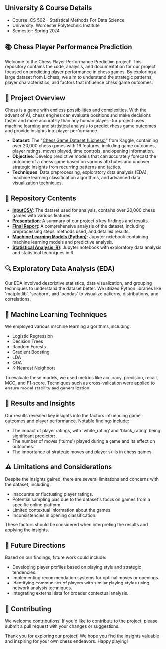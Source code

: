## University & Course Details
- Course: CS 502 - Statistical Methods For Data Science
- University: Worcester Polytechnic Institute
- Semester: Spring 2024

## 📚 Chess Player Performance Prediction

Welcome to the Chess Player Performance Prediction project! This repository contains the code, analysis, and documentation for our project focused on predicting player performance in chess games. By exploring a large dataset from Lichess, we aim to understand the strategic patterns, player characteristics, and factors that influence chess game outcomes.

## 🌟 Project Overview

Chess is a game with endless possibilities and complexities. With the advent of AI, chess engines can evaluate positions and make decisions faster and more accurately than any human player. Our project uses machine learning and statistical analysis to predict chess game outcomes and provide insights into player performance.

- **Dataset**: The "[Chess Game Dataset (Lichess)](https://www.kaggle.com/datasets/datasnaek/chess/data)" from Kaggle, containing over 20,000 chess games with 16 features, including game outcomes, player ratings, moves played, time controls, and opening information.
- **Objective**: Develop predictive models that can accurately forecast the outcome of a chess game based on various attributes and uncover strategic insights from recurring patterns and tactics.
- **Techniques**: Data preprocessing, exploratory data analysis (EDA), machine learning classification algorithms, and advanced data visualization techniques.

## 📂 Repository Contents

- **[InputCSV](./games.csv)**: The dataset used for analysis, contains over 20,000 chess games with various features.
- **[Presentation](./DS502_Team_1_Leveraging_Chess_Game_Presentation.pdf)**: A summary of our project's key findings and results.
- **[Final Report](./DS502_Team_1_Leveraging_Chess_Game_Report.pdf)**: A comprehensive analysis of the dataset, including preprocessing steps, methods used, and detailed results.
- **[Machine Learning Models (Python)](./ML_Chess_Outcome_Prediction.ipynb)**: Jupyter notebook containing machine learning models and predictive analysis.
- **[Statistical Analysis (R)](./Statistical_Analysis.ipynb)**: Jupyter notebook with exploratory data analysis and statistical techniques in R.

## 🔍 Exploratory Data Analysis (EDA)

Our EDA involved descriptive statistics, data visualization, and grouping techniques to understand the dataset better. We utilized Python libraries like 'matplotlib', 'seaborn', and 'pandas' to visualize patterns, distributions, and correlations.

## 🧠 Machine Learning Techniques

We employed various machine learning algorithms, including:
- Logistic Regression
- Decision Trees
- Random Forests
- Gradient Boosting
- LDA
- QDA
- K-Nearest Neighbors

To evaluate these models, we used metrics like accuracy, precision, recall, MCC, and F1-score. Techniques such as cross-validation were applied to ensure model stability and generalization.

## 🌈 Results and Insights

Our results revealed key insights into the factors influencing game outcomes and player performance. Notable findings include:
- The impact of player ratings, with 'white_rating' and 'black_rating' being significant predictors.
- The number of moves ('turns') played during a game and its effect on outcomes.
- The importance of strategic moves and player skills in chess games.

## ⚠️ Limitations and Considerations

Despite the insights gained, there are several limitations and concerns with the dataset, including:
- Inaccurate or fluctuating player ratings.
- Potential sampling bias due to the dataset's focus on games from a specific online platform.
- Limited contextual information about the games.
- Inconsistencies in opening classification.

These factors should be considered when interpreting the results and applying the insights.

## 📅 Future Directions

Based on our findings, future work could include:
- Developing player profiles based on playing style and strategic tendencies.
- Implementing recommendation systems for optimal moves or openings.
- Identifying communities of players with similar playing styles using network analysis techniques.
- Integrating external data for broader contextual analysis.

## 👏 Contributing

We welcome contributions! If you'd like to contribute to the project, please submit a pull request with your changes or suggestions.

Thank you for exploring our project! We hope you find the insights valuable and inspiring for your own chess endeavors. Happy playing!
